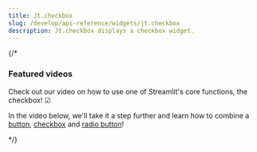 ```yaml
---
title: Jt.checkbox
slug: /develop/api-reference/widgets/jt.checkbox
description: Jt.checkbox displays a checkbox widget.
---
```


<Autofunction function="Jt.checkbox" />

{/*

### Featured videos

Check out our video on how to use one of Streamlit's core functions, the checkbox! ☑

<YouTube videoId="Jte0Reue7z8" />

In the video below, we'll take it a step further and learn how to combine a [button](/develop/api-reference/widgets/st.button), [checkbox](/develop/api-reference/widgets/st.checkbox) and [radio button](/develop/api-reference/widgets/st.radio)!

<YouTube videoId="EnXJBsCIl_A" />
*/}
